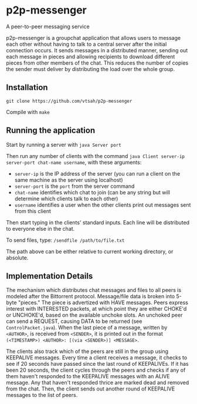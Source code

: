 # p2p-messenger
A peer-to-peer messaging service

p2p-messenger is a groupchat application that allows users to message each other without having to talk to a central server after the initial connection occurs. It sends messages in a distributed manner, sending out each message in pieces and allowing recipients to download different pieces from other members of the chat. This reduces the number of copies the sender must deliver by distributing the load over the whole group.

## Installation

`git clone https://github.com/vtsah/p2p-messenger`

Compile with `make`

## Running the application

Start by running a server with `java Server port`

Then run any number of clients with the command `java Client server-ip server-port chat-name username`, with these arguments:

* `server-ip` is the IP address of the server (you can run a client on the same machine as the server using localhost)
* `server-port` is the `port` from the server command
* `chat-name` identifies which chat to join (can be any string but will determine which clients talk to each other)
* `username` identifies a user when the other clients print out messages sent from this client

Then start typing in the clients' standard inputs. Each line will be distributed to everyone else in the chat.

To send files, type:
`/sendfile /path/to/file.txt`

The path above can be either relative to current working directory, or absolute.

## Implementation Details

The mechanism which distributes chat messages and files to all peers is modeled after the Bittorrent protocol.
Message/file data is broken into 5-byte "pieces." The piece is advertized with HAVE messages. Peers express interest with INTERESTED packets, at which point they are either CHOKE'd or UNCHOKE'd, based on the available unchoke slots. An unchoked peer can send a REQUEST, causing DATA to be returned (see `ControlPacket.java`).
When the last piece of a message, written by `<AUTHOR>`, is received from `<SENDER>`, it is printed out in the format `(<TIMESTAMP>) <AUTHOR>: [(via <SENDER>)] <MESSAGE>`.

The clients also track which of the peers are still in the group using KEEPALIVE messages. Every time a client receives a message, it checks to see if 20 seconds have passed since the last round of KEEPALIVEs. If it has been 20 seconds, the client cycles through the peers and checks if any of them haven't responded to the KEEPALIVE messages with an ALIVE message. Any that haven't responded thrice are marked dead and removed from the chat. Then, the client sends out another round of KEEPALIVE messages to the list of peers.
